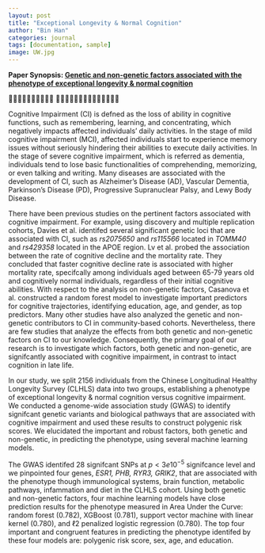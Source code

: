 ```yaml
---
layout: post
title: "Exceptional Longevity & Normal Cognition"
author: "Bin Han"
categories: journal
tags: [documentation, sample]
image: UW.jpg
---
```


**Paper Synopsis: [Genetic and non-genetic factors associated with the phenotype of exceptional longevity & normal cognition](https://www.nature.com/articles/s41598-020-75446-2)**

📖📖📖📖📖📖📖📖📖📖 📖📖📖📖📖📖📖📖📖📖📖📖📖📖

Cognitive Impairment (CI) is defned as the loss of ability in cognitive functions, such as remembering, learning, and concentrating, which negatively impacts affected individuals’ daily activities. In the stage of mild cognitive impairment (MCI), affected individuals start to experience memory issues without seriously hindering their abilities to execute daily activities. In the stage of severe cognitive impairment, which is referred as dementia, individuals tend to lose basic functionalities of comprehending, memorizing, or even talking and writing. Many diseases are associated with the development of CI, such as Alzheimer’s Disease (AD), Vascular Dementia, Parkinson’s Disease (PD), Progressive Supranuclear Palsy, and Lewy Body Disease.

There have been previous studies on the pertinent factors associated with cognitive impairment. For example, using discovery and multiple replication cohorts, Davies et al. identifed several significant genetic loci that are associated with CI, such as *rs2075650* and *rs115566* located in *TOMM40* and *rs429358* located in the APOE region. Lv et al. probed the association between the rate of cognitive decline and the mortality rate. They concluded that faster cognitive decline rate is associated with higher mortality rate, specifcally among individuals aged between 65-79 years old and cognitively normal individuals, regardless of their initial cognitive abilities. With respect to the analysis on non-genetic factors, Casanova et al. constructed a random forest model to investigate important predictors for cognitive trajectories, identifying education, age, and gender, as top predictors. Many other studies have also analyzed the genetic and non-genetic contributors to CI in community-based cohorts. Nevertheless, there are few studies that analyze the effects from both genetic and non-genetic factors on CI to our knowledge. Consequently, the primary goal of our research is to investigate which factors, both genetic and non-genetic, are signifcantly associated with cognitive impairment, in contrast to intact cognition in late life. 

In our study, we split 2156 individuals from the Chinese Longitudinal Healthy Longevity Survey (CLHLS) data into two groups, establishing a phenotype of exceptional longevity & normal cognition versus cognitive impairment. We conducted a genome-wide association study (GWAS) to identify signifcant genetic variants and biological pathways that are associated with cognitive impairment and used these results to construct polygenic risk scores. We elucidated the important and robust factors, both genetic and non-genetic, in predicting the phenotype, using several machine learning models.

The GWAS identifed 28 signifcant SNPs at $p<3e10^{-5}$ signifcance level and we pinpointed four genes, *ESR1, PHB, RYR3, GRIK2*, that are associated with the phenotype though immunological systems, brain function, metabolic pathways, infammation and diet in the CLHLS cohort. Using both genetic and non-genetic factors, four machine learning models have close prediction results for the phenotype measured in Area Under the Curve: random forest (0.782), XGBoost (0.781), support vector machine with linear kernel (0.780), and ℓ2 penalized logistic regression (0.780). The top four important and congruent features in predicting the phenotype identifed by these four models are: polygenic risk score, sex, age, and education.
